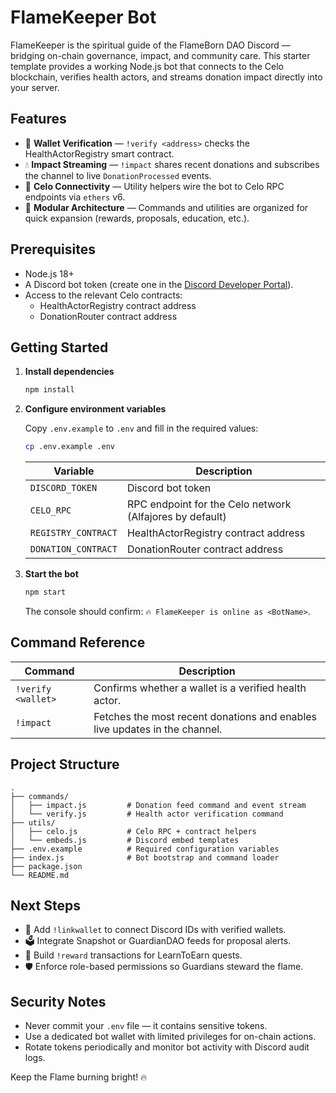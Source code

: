 # FlameKeeper Bot

FlameKeeper is the spiritual guide of the FlameBorn DAO Discord — bridging on-chain governance, impact, and community care. This starter template provides a working Node.js bot that connects to the Celo blockchain, verifies health actors, and streams donation impact directly into your server.

## Features

- 🔐 **Wallet Verification** — `!verify <address>` checks the HealthActorRegistry smart contract.
- 💧 **Impact Streaming** — `!impact` shares recent donations and subscribes the channel to live `DonationProcessed` events.
- 🔌 **Celo Connectivity** — Utility helpers wire the bot to Celo RPC endpoints via `ethers` v6.
- 🧱 **Modular Architecture** — Commands and utilities are organized for quick expansion (rewards, proposals, education, etc.).

## Prerequisites

- Node.js 18+
- A Discord bot token (create one in the [Discord Developer Portal](https://discord.com/developers/applications)).
- Access to the relevant Celo contracts:
  - HealthActorRegistry contract address
  - DonationRouter contract address

## Getting Started

1. **Install dependencies**

   ```bash
   npm install
   ```

2. **Configure environment variables**

   Copy `.env.example` to `.env` and fill in the required values:

   ```bash
   cp .env.example .env
   ```

   | Variable | Description |
   | --- | --- |
   | `DISCORD_TOKEN` | Discord bot token |
   | `CELO_RPC` | RPC endpoint for the Celo network (Alfajores by default) |
   | `REGISTRY_CONTRACT` | HealthActorRegistry contract address |
   | `DONATION_CONTRACT` | DonationRouter contract address |

3. **Start the bot**

   ```bash
   npm start
   ```

   The console should confirm: `🔥 FlameKeeper is online as <BotName>`.

## Command Reference

| Command | Description |
| --- | --- |
| `!verify <wallet>` | Confirms whether a wallet is a verified health actor. |
| `!impact` | Fetches the most recent donations and enables live updates in the channel. |

## Project Structure

```
.
├── commands/
│   ├── impact.js         # Donation feed command and event stream
│   └── verify.js         # Health actor verification command
├── utils/
│   ├── celo.js           # Celo RPC + contract helpers
│   └── embeds.js         # Discord embed templates
├── .env.example          # Required configuration variables
├── index.js              # Bot bootstrap and command loader
├── package.json
└── README.md
```

## Next Steps

- 🔗 Add `!linkwallet` to connect Discord IDs with verified wallets.
- 🗳️ Integrate Snapshot or GuardianDAO feeds for proposal alerts.
- 🎁 Build `!reward` transactions for LearnToEarn quests.
- 🛡️ Enforce role-based permissions so Guardians steward the flame.

## Security Notes

- Never commit your `.env` file — it contains sensitive tokens.
- Use a dedicated bot wallet with limited privileges for on-chain actions.
- Rotate tokens periodically and monitor bot activity with Discord audit logs.

Keep the Flame burning bright! 🔥
